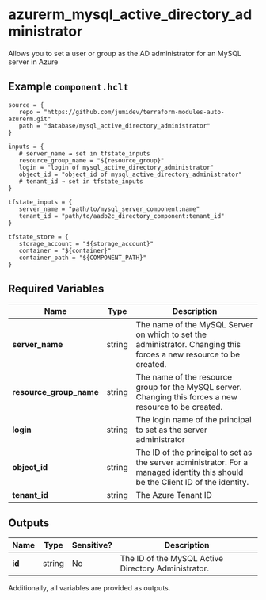 # azurerm_mysql_active_directory_administrator

Allows you to set a user or group as the AD administrator for an MySQL server in Azure

## Example `component.hclt`

```hcl
source = {
   repo = "https://github.com/jumidev/terraform-modules-auto-azurerm.git" 
   path = "database/mysql_active_directory_administrator" 
}

inputs = {
   # server_name → set in tfstate_inputs
   resource_group_name = "${resource_group}" 
   login = "login of mysql_active_directory_administrator" 
   object_id = "object_id of mysql_active_directory_administrator" 
   # tenant_id → set in tfstate_inputs
}

tfstate_inputs = {
   server_name = "path/to/mysql_server_component:name" 
   tenant_id = "path/to/aadb2c_directory_component:tenant_id" 
}

tfstate_store = {
   storage_account = "${storage_account}" 
   container = "${container}" 
   container_path = "${COMPONENT_PATH}" 
}

```

## Required Variables

| Name | Type |  Description |
| ---- | --------- |  ----------- |
| **server_name** | string |  The name of the MySQL Server on which to set the administrator. Changing this forces a new resource to be created. | 
| **resource_group_name** | string |  The name of the resource group for the MySQL server. Changing this forces a new resource to be created. | 
| **login** | string |  The login name of the principal to set as the server administrator | 
| **object_id** | string |  The ID of the principal to set as the server administrator. For a managed identity this should be the Client ID of the identity. | 
| **tenant_id** | string |  The Azure Tenant ID | 



## Outputs

| Name | Type | Sensitive? | Description |
| ---- | ---- | --------- | --------- |
| **id** | string | No  | The ID of the MySQL Active Directory Administrator. | 

Additionally, all variables are provided as outputs.
